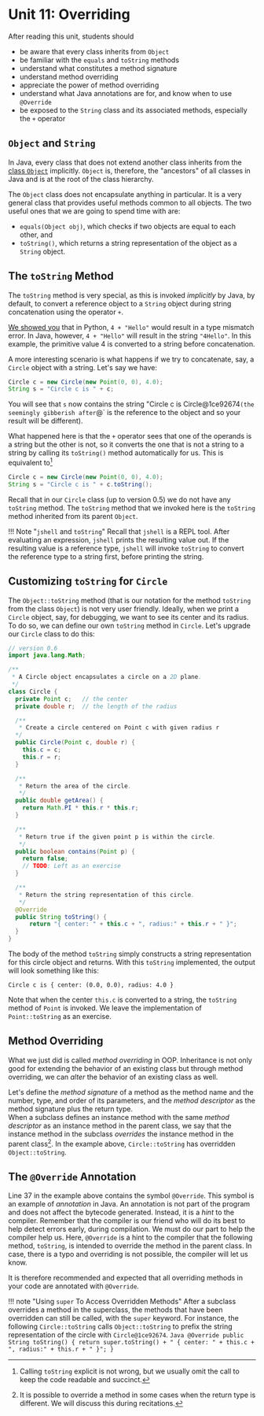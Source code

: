 # Unit 11: Overriding

After reading this unit, students should

- be aware that every class inherits from `Object`
- be familiar with the `equals` and `toString` methods
- understand what constitutes a method signature
- understand method overriding
- appreciate the power of method overriding
- understand what Java annotations are for, and know when to use `@Override`
- be exposed to the `String` class and its associated methods, especially the `+` operator

## `Object` and `String`

In Java, every class that does not extend another class inherits from the [class `Object`](https://docs.oracle.com/en/java/javase/11/docs/api/java.base/java/lang/Object.html) implicitly.  `Object` is, therefore, the "ancestors" of all classes in Java and is at the root of the class hierarchy.

The `Object` class does not encapsulate anything in particular.  It is a very general class that provides useful methods common to all objects.  The two useful ones that we are going to spend time with are:

- `equals(Object obj)`, which checks if two objects are equal to each other, and
- `toString()`, which returns a string representation of the object as a `String` object.

## The `toString` Method

The `toString` method is very special, as this is invoked _implicitly_ by Java, by default, to convert a reference object to a `String` object during string concatenation using the operator `+`.

[We showed you](02-type.md) that in Python, `4 + "Hello"` would result in a type mismatch error.  In Java, however, `4 + "Hello"` will result in the string `"4Hello"`.  In this example, the primitive value 4 is converted to a string before concatenation.

A more interesting scenario is what happens if we try to concatenate, say, a `Circle` object with a string.  Let's say we have:
```Java
Circle c = new Circle(new Point(0, 0), 4.0);
String s = "Circle c is " + c;
```

You will see that `s` now contains the string "Circle c is Circle@1ce92674` (the seemingly gibberish after `@` is the reference to the object and so your result will be different).

What happened here is that the `+` operator sees that one of the operands is a string but the other is not, so it converts the one that is not a string to a string by calling its `toString()` method automatically for us.  This is equivalent to[^1]
```Java
Circle c = new Circle(new Point(0, 0), 4.0);
String s = "Circle c is " + c.toString();
```

[^1]: Calling `toString` explicit is not wrong, but we usually omit the call to keep the code readable and succinct.

Recall that in our `Circle` class (up to version 0.5) we do not have any `toString` method.  The `toString` method that we invoked here is the `toString` method inherited from its parent `Object`.

!!! Note "`jshell` and `toString`"
    Recall that `jshell` is a REPL tool.  After evaluating an expression, `jshell` prints the resulting value out.  If the resulting value is a reference type, `jshell` will invoke `toString` to convert the reference type to a string first, before printing the string.

## Customizing `toString` for `Circle`

The `Object::toString` method (that is our notation for the method `toString` from the class `Object`) is not very user friendly.  Ideally, when we print a `Circle` object, say, for debugging, we want to see its center and its radius.  To do so, we can define our own `toString` method in `Circle`.  Let's upgrade our `Circle` class to do this:

```Java hl_lines="34-40"
// version 0.6
import java.lang.Math;

/**
 * A Circle object encapsulates a circle on a 2D plane.  
 */
class Circle {
  private Point c;   // the center
  private double r;  // the length of the radius

  /**
   * Create a circle centered on Point c with given radius r
  */
  public Circle(Point c, double r) {
    this.c = c;
    this.r = r;
  }

  /**
   * Return the area of the circle.
   */
  public double getArea() {
    return Math.PI * this.r * this.r;
  }

  /**
   * Return true if the given point p is within the circle.
   */
  public boolean contains(Point p) {
    return false;
	// TODO: Left as an exercise
  }

  /**
   * Return the string representation of this circle.
   */
  @Override
  public String toString() {
	  return "{ center: " + this.c + ", radius:" + this.r + " }";
  }
}
```

The body of the method `toString` simply constructs a string representation for this circle object and returns.  With this `toString` implemented, the output will look something like this:
```
Circle c is { center: (0.0, 0.0), radius: 4.0 }
```

Note that when the center `this.c` is converted to a string, the `toString` method of `Point` is invoked.  We leave the implementation of `Point::toString` as an exercise.

## Method Overriding

What we just did is called _method overriding_ in OOP.  Inheritance is not only good for extending the behavior of an existing class but through method overriding, we can _alter_ the behavior of an existing class as well.

Let's define the _method signature_ of a method as the method name and the number, type, and order of its parameters, and the _method descriptor_ as the method signature plus the return type.  
When a subclass defines an instance method with the same _method descriptor_ as an instance method in the parent class, we say that the instance method in the subclass _overrides_ the instance method in the parent class[^2].  In the example above, `Circle::toString` has overridden `Object::toString`.

[^2]: It is possible to override a method in some cases when the return type is different.  We will discuss this during recitations.

## The `@Override` Annotation

Line 37 in the example above contains the symbol `@Override`.  This symbol is an example of _annotation_ in Java.  An annotation is not part of the program and does not affect the bytecode generated.  Instead, it is a _hint_ to the compiler.  Remember that the compiler is our friend who will do its best to help detect errors early, during compilation.  We must do our part to help the compiler help us.  Here, `@Override` is a hint to the compiler that the following method, `toString`, is intended to override the method in the parent class.  In case, there is a typo and overriding is not possible, the compiler will let us know.

It is therefore recommended and expected that all overriding methods in your code are annotated with `@Override`.

!!! note "Using `super` To Access Overridden Methods"
    After a subclass overrides a method in the superclass, the methods that have been overridden can still be called, with the `super` keyword.
    For instance, the following `Circle::toString` calls `Object::toString` to prefix the string representation of the circle with `Circle@1ce92674`.
    ```Java
    @Override
    public String toString() {
	  return super.toString() + " { center: " + this.c + ", radius:" + this.r + " }";
    }
    ```
